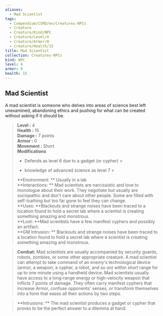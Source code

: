 ```yaml
---
aliases:
  - Mad Scientist
tags:
  - Compendium/CSRD/en/Creatures-NPCs
  - Creature
  - Creature/Kind/NPC
  - Creature/Level/4
  - Creature/Armor/0
  - Creature/Health/15
title: Mad Scientist
collection: Creatures-NPCs
kind: NPC
level: 4
armor: 0
health: 15
---
```

## Mad Scientist  
A mad scientist is someone who delves into areas of science best left unexamined, abandoning ethics and pushing for what can be created without asking if it should be.  

  
> **Level :** 4  
> **Health :** 15  
> **Damage :** 7 points  
> **Armor :** 0  
> **Movement :** Short  
> **Modifications**  
>- Defends as level 6 due to a gadget (or cypher) >
>  
>- knowledge of advanced science as level 7 >
>  
> **Environment: ** Usually in a lab  
> **Interactions: ** Mad scientists are narcissistic and love to monologue about their work. They negotiate but usually are sociopathic and don't care about other people. Some are filled with self-loathing but too far gone to feel they can change.  
> **Uses: **Blackouts and strange noises have been traced to a location found to hold a secret lab where a scientist is creating something amazing and monstrous.  
> **Loot: **Mad scientists have a few manifest cyphers and possibly an artifact.  
> **GM Intrusion: ** Blackouts and strange noises have been traced to a location found to hold a secret lab where a scientist is creating something amazing and monstrous.  

> **Combat:** 
> Mad scientists are usually accompanied by security guards, robots, zombies, or some other appropriate creature. A mad scientist can attempt to take command of an enemy's technological device (armor, a weapon, a cypher, a robot, and so on) within short range for up to one minute using a handheld device.
Mad scientists usually have access to a long-range energy or high-velocity weapon that inflicts 7 points of damage. They often carry manifest cyphers that increase Armor, confuse opponents' senses, or transform themselves into a form that eases all their actions by two steps.  
  

> **Intrusions: ** 
> The mad scientist produces a gadget or cypher that proves to be the perfect answer to a dilemma at hand.  
